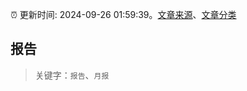 :alarm_clock: 更新时间: 2024-09-26 01:59:39。[文章来源](/README.md)、[文章分类](/TAGS.md)

## 报告


> 关键字：`报告`、`月报`



